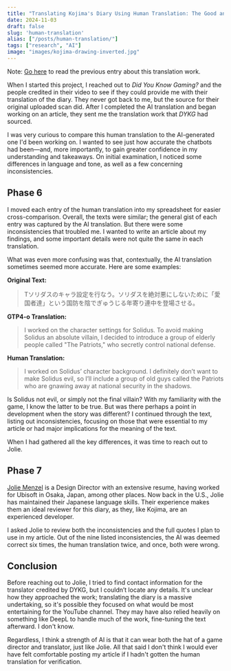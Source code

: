 ```yaml
---
title: "Translating Kojima's Diary Using Human Translation: The Good and Bad"
date: 2024-11-03
draft: false
slug: 'human-translation'
alias: ["/posts/human-translation/"]
tags: ["research", "AI"]
image: "images/kojima-drawing-inverted.jpg"
---
```


Note: [Go here](https://vghpe.github.io/blog/posts/ai-translation/) to read the previous entry about this translation work.

When I started this project, I reached out to *Did You Know Gaming?* and the people credited in their video to see if they could provide me with their translation of the diary. They never got back to me, but the source for their original uploaded scan did. After I completed the AI translation and began working on an article, they sent me the translation work that *DYKG* had sourced.

I was very curious to compare this human translation to the AI-generated one I'd been working on. I wanted to see just how accurate the chatbots had been—and, more importantly, to gain greater confidence in my understanding and takeaways. On initial examination, I noticed some differences in language and tone, as well as a few concerning inconsistencies.

## Phase 6

I moved each entry of the human translation into my spreadsheet for easier cross-comparison. Overall, the texts were similar; the general gist of each entry was captured by the AI translation. But there were some inconsistencies that troubled me. I wanted to write an article about my findings, and some important details were not quite the same in each translation.

What was even more confusing was that, contextually, the AI translation sometimes seemed more accurate. Here are some examples:

**Original Text:**
> Tソリダスのキャラ設定を行なう。ソリダスを絶対悪にしないために「愛国者達」という国防を陰でぎゅうじる年寄り連中を登場させる。

**GTP4-o Translation:**
> I worked on the character settings for Solidus. To avoid making Solidus an absolute villain, I decided to introduce a group of elderly people called "The Patriots," who secretly control national defense.

**Human Translation:**
> I worked on Solidus’ character background. I definitely don’t want to make Solidus evil, so I’ll include a group of old guys called the Patriots who are gnawing away at national security in the shadows.

Is Solidus not evil, or simply not the final villain? With my familiarity with the game, I know the latter to be true. But was there perhaps a point in development when the story was different? I continued through the text, listing out inconsistencies, focusing on those that were essential to my article or had major implications for the meaning of the text.

When I had gathered all the key differences, it was time to reach out to Jolie.

## Phase 7

[Jolie Menzel](https://x.com/joliemenzel) is a Design Director with an extensive resume, having worked for Ubisoft in Osaka, Japan, among other places. Now back in the U.S., Jolie has maintained their Japanese language skills. Their experience makes them an ideal reviewer for this diary, as they, like Kojima, are an experienced developer.

I asked Jolie to review both the inconsistencies and the full quotes I plan to use in my article. Out of the nine listed inconsistencies, the AI was deemed correct six times, the human translation twice, and once, both were wrong.

## Conclusion

Before reaching out to Jolie, I tried to find contact information for the translator credited by DYKG, but I couldn’t locate any details. It's unclear how they approached the work; translating the diary is a massive undertaking, so it's possible they focused on what would be most entertaining for the YouTube channel. They may have also relied heavily on something like DeepL to handle much of the work, fine-tuning the text afterward. I don't know.

Regardless, I think a strength of AI is that it can wear both the hat of a game director and translator, just like Jolie. All that said I don't think I would ever have felt comfortable posting my article if I hadn't gotten the human translation for verification. 
